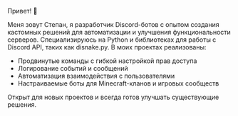 Привет! 👋

Меня зовут Степан, я разработчик Discord-ботов с опытом создания кастомных решений для автоматизации и улучшения функциональности серверов. Специализируюсь на Python и библиотеках для работы с Discord API, таких как disnake.py. В моих проектах реализованы:

- Продвинутые команды с гибкой настройкой прав доступа
- Логирование событий и сообщений
- Автоматизация взаимодействия с пользователями
- Настраиваемые боты для Minecraft-кланов и игровых сообществ

Открыт для новых проектов и всегда готов улучшать существующие решения.
